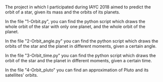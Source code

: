 The project in which I participated during IAYC 2018 aimed to predict the orbit of a star, given its mass and the orbits of its planets.

In the file "1-Orbit.py", you can find the python script which draws the whole orbit of the star with only one planet, and the whole orbit of the planet.

In the file "2-Orbit_angle.py" you can find the python script which draws the orbits of the star and the planet in different moments, given a certain angle.

In the file "3-Orbit_time.py" you can find the python script which draws the orbit of the star and the planet in different moments, given a certain time.

In the file "4-Orbit_pluto" you can find an approximation of Pluto and its satellites' orbits. 

